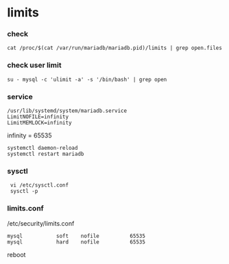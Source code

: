 limits
======
### check 
    cat /proc/$(cat /var/run/mariadb/mariadb.pid)/limits | grep open.files

### check user limit
    su - mysql -c 'ulimit -a' -s '/bin/bash' | grep open

### service
    /usr/lib/systemd/system/mariadb.service
    LimitNOFILE=infinity
    LimitMEMLOCK=infinity

infinity = 65535

    systemctl daemon-reload
    systemctl restart mariadb
 
 ### sysctl
     vi /etc/sysctl.conf
     sysctl -p
 
 ### limits.conf
 
/etc/security/limits.conf

    mysql           soft    nofile          65535
    mysql           hard    nofile          65535

reboot